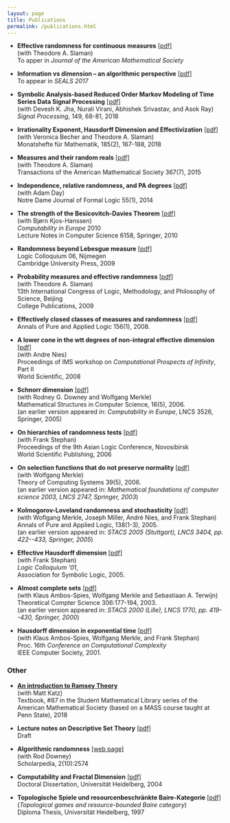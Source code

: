 ```yaml
---
layout: page
title: Publications
permalink: /publications.html
---
```


 
- __Effective randomness for continuous measures__  [[pdf]](Publications/NCR_final_arxiv.pdf)    
(with Theodore A. Slaman)   
To apper in *Journal of the American Mathematical Society*

- __Information vs dimension – an algorithmic perspective__ [[pdf]](Publications/rand_inf.pdf) <br>
To appear in _SEALS 2017_

- __Symbolic Analysis-based Reduced Order Markov Modeling of Time Series Data Signal Processing__ [[pdf]](Publications/1709.09274.pdf)   
(with Devesh K. Jha, Nurali Virani, Abhishek Srivastav, and Asok Ray)   
_Signal Processing_, 149, 68-81, 2018

- __Irrationality Exponent, Hausdorff Dimension and Effectivization__    [[pdf]](Publications/eie.pdf)   
(with Veronica Becher and Theodore A. Slaman)    
Monatshefte für Mathematik, 185(2), 167-188, 2018





- __Measures and their random reals__   [[pdf]](Publications/measures_and_random_reals_preprint.pdf)   
(with Theodore A. Slaman)  
Transactions of the American Mathematical Society 367(7), 2015

- __Independence, relative randomness, and PA degrees__ [[pdf]](Publications/independence_preprint.pdf)   
(with Adam Day)   
Notre Dame Journal of Formal Logic 55(1), 2014

- __The strength of the Besicovitch-Davies Theorem__ [[pdf]](Publications/CiE2010_revised.pdf)    
(with Bjørn Kjos-Hanssen)   
_Computability in Europe_ 2010     
Lecture Notes in Computer Science 6158, Springer, 2010

- __Randomness beyond Lebesgue measure__ [[pdf]](Publications/randomness_beyond_preprint.pdf)   
Logic Colloquium 06, Nijmegen   
Cambridge University Press, 2009

- __Probability measures and effective randomness__ [[pdf]](Publications/randomness_beijing.pdf)   
(with Theodore A. Slaman)  
13th International Congress of Logic, Methodology, and Philosophy of Science, Beijing   
College Publications, 2009

- __Effectively closed classes of measures and randomness__ [[pdf]](Publications/closed_sets_measures_preprint.pdf)     
Annals of Pure and Applied Logic 156(1),  2008.   

- __A lower cone in the wtt degrees of non-integral effective dimension__ [[pdf]](Publications/wtt_dimension_preprint.pdf)      
(with Andre Nies)   
Proceedings of IMS workshop on _Computational Prospects of Infinity_, Part II   
World Scientific, 2008

- __Schnorr dimension__ [[pdf]](Publications/schnorr_dimension_preprint.pdf)   
(with Rodney G. Downey and Wolfgang Merkle)  
Mathematical Structures in Computer Science, 16(5), 2006.   
(an earlier version appeared in: _Computability in Europe_, LNCS 3526,  Springer, 2005)   

- __On hierarchies of randomness tests__ [[pdf]](Publications/test_hierarchies_preprint.pdf)   
(with Frank Stephan)    
Proceedings of the 9th Asian Logic Conference, Novosibirsk    
World Scientific Publishing, 2006 

- __On selection functions that do not preserve normality__ [[pdf]](Publications/selectionrules_preprint.pdf)    
(with Wolfgang Merkle)    
Theory of Computing Systems 39(5), 2006.    
(an earlier version appeared in: <em>Mathematical foundations of computer science 2003, LNCS 2747, Springer, 2003</em>) 

- __Kolmogorov-Loveland randomness and stochasticity__ [[pdf]](Publications/klstochdim_preprint.pdf)    
(with Woflgang Merkle, Joseph Miller, Andr&eacute; Nies, and Frank Stephan)   
Annals of Pure and Applied Logic, 138(1-3), 2005.   
(an earlier version appeared in: <em>STACS 2005 (Stuttgart), LNCS 3404, pp. 422--433, Springer, 2005</em>) 

- __Effective Hausdorff dimension__ [[pdf]](Publications/effdim_preprint.pdf)    
(with Frank Stephan)   
_Logic Colloquium '01_,    
Association for Symbolic Logic, 2005.   

- __Almost complete sets__ [[pdf]](Publications/almcomp_preprint.pdf)   
(with Klaus Ambos-Spies, Wolfgang Merkle and Sebastiaan A. Terwijn)   
Theoretical Compter Science 306:177-194, 2003.   
(an earlier version appeared in: <em>STACS 2000 (Lille), LNCS 1770, pp. 419--430, Springer, 2000</em>)   


- __Hausdorff dimension in exponential time__ [[pdf]](Publications/hausdorff_exp_preprint.pdf)    
(with Klaus Ambos-Spies, Wolfgang Merkle, and Frank Stephan)    
Proc. 16th _Conference on Computational Complexity_   
IEEE Computer Society, 2001.


### Other

- __<a href="https://bookstore.ams.org/stml-87">An introduction to Ramsey Theory</a>__     
(with Matt Katz)  
Textbook, #87 in the Student Mathematical Library series of the American Mathematical Society (based on a MASS course taught at Penn State), 2018

- __Lecture notes on Descriptive Set Theory__ [[pdf]](Publications/dst_lecture_notes.pdf)  
Draft

- __Algorithmic randomness__ [[web page]](http://www.scholarpedia.org/article/Algorithmic_randomness)    
(with Rod Downey)   
Scholarpedia, 2(10):2574


- __Computability and Fractal Dimension__ [[pdf]](Publications/phdthesis.pdf)    
Doctoral Dissertation, Universit&auml;t Heidelberg, 2004

- __Topologische Spiele und resourcenbeschr&auml;nkte Baire-Kategorie__ [[pdf]](Publications/arbeit.pdf)    
(_Topological games and resource-bounded Baire category_)   
Diploma Thesis, Universit&auml;t Heidelberg, 1997
